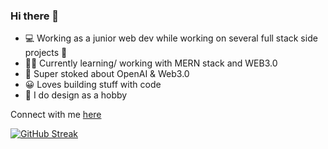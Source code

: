 ### Hi there 👋

- 💻 Working as a junior web dev while working on several full stack side projects 🎉<br>
- 🧑‍💻 Currently learning/ working with MERN stack and WEB3.0
- 🚀 Super stoked about OpenAI & Web3.0
- 😀 Loves building stuff with code
- 👀 I do design as a hobby

Connect with me [here](https://itspawanlive.me)

[![GitHub Streak](https://github-readme-streak-stats.herokuapp.com?user=pawan-live&theme=react&hide_border=true)](https://git.io/streak-stats)

<!--
**pawan-live/pawan-live** is a ✨ _special_ ✨ repository because its `README.md` (this file) appears on your GitHub profile.

Here are some ideas to get you started:

- 🔭 I’m currently working on ...
- 🌱 I’m currently learning ...
- 👯 I’m looking to collaborate on ...
- 🤔 I’m looking for help with ...
- 💬 Ask me about ...
- 📫 How to reach me: ...
- 😄 Pronouns: ...
- ⚡ Fun fact: ...
-->

